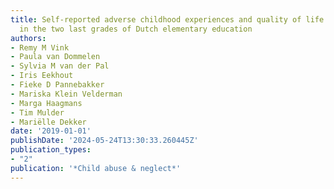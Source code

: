 ```yaml
---
title: Self-reported adverse childhood experiences and quality of life among children
  in the two last grades of Dutch elementary education
authors:
- Remy M Vink
- Paula van Dommelen
- Sylvia M van der Pal
- Iris Eekhout
- Fieke D Pannebakker
- Mariska Klein Velderman
- Marga Haagmans
- Tim Mulder
- Mariëlle Dekker
date: '2019-01-01'
publishDate: '2024-05-24T13:30:33.260445Z'
publication_types:
- "2"
publication: '*Child abuse & neglect*'
---
```

